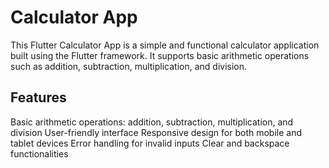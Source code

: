# Calculator App

This Flutter Calculator App is a simple and functional calculator application built using the Flutter framework.
It supports basic arithmetic operations such as addition, subtraction, multiplication, and division.

## Features

Basic arithmetic operations: addition, subtraction, multiplication, and division
User-friendly interface
Responsive design for both mobile and tablet devices
Error handling for invalid inputs
Clear and backspace functionalities

